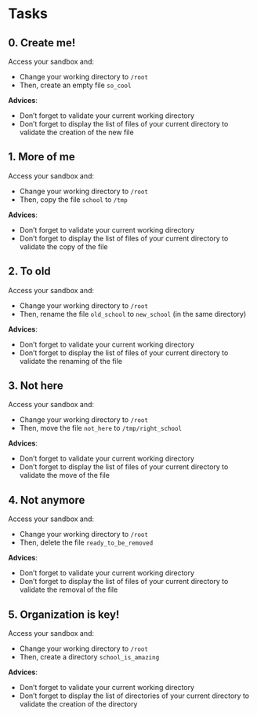 # Tasks
## 0. Create me!
Access your sandbox and:
- Change your working directory to `/root`
- Then, create an empty file `so_cool`

**Advices**:
- Don’t forget to validate your current working directory
- Don’t forget to display the list of files of your current directory to validate the creation of the new file


## 1. More of me
Access your sandbox and:
- Change your working directory to `/root`
- Then, copy the file `school` to `/tmp`

**Advices**:
- Don’t forget to validate your current working directory
- Don’t forget to display the list of files of your current directory to validate the copy of the file


## 2. To old
Access your sandbox and:
- Change your working directory to `/root`
- Then, rename the file `old_school` to `new_school` (in the same directory)

**Advices**:
- Don’t forget to validate your current working directory
- Don’t forget to display the list of files of your current directory to validate the renaming of the file


## 3. Not here
Access your sandbox and:
- Change your working directory to `/root`
- Then, move the file `not_here` to `/tmp/right_school`

**Advices**:
- Don’t forget to validate your current working directory
- Don’t forget to display the list of files of your current directory to validate the move of the file


## 4. Not anymore
Access your sandbox and:
- Change your working directory to `/root`
- Then, delete the file `ready_to_be_removed`

**Advices**:
- Don’t forget to validate your current working directory
- Don’t forget to display the list of files of your current directory to validate the removal of the file


## 5. Organization is key!
Access your sandbox and:
- Change your working directory to `/root`
- Then, create a directory `school_is_amazing`

**Advices**:
- Don’t forget to validate your current working directory
- Don’t forget to display the list of directories of your current directory to validate the creation of the directory